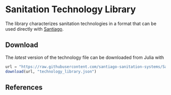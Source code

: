 # Sanitation Technology Library

The library characterizes sanitation technologies in a format that can be used
directly with
[Santiago](https://github.com/santiago-sanitation-systems/Santiago.jl).

## Download

The _latest_ version of the technology file can be downloaded from Julia
with
```Julia
url = "https://raw.githubusercontent.com/santiago-sanitation-systems/Sanitation-technology-library/master/technology_library.json"
download(url, "technology_library.json")
```

## References
